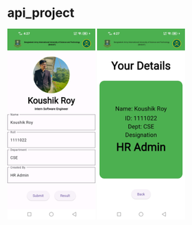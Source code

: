 # api_project

<div>
    <img src="images/N2.jpg" alt="First Page" width="200"/>
    <img src="images/N1.jpg" alt="Second Page" width="200"/>  
</div>
